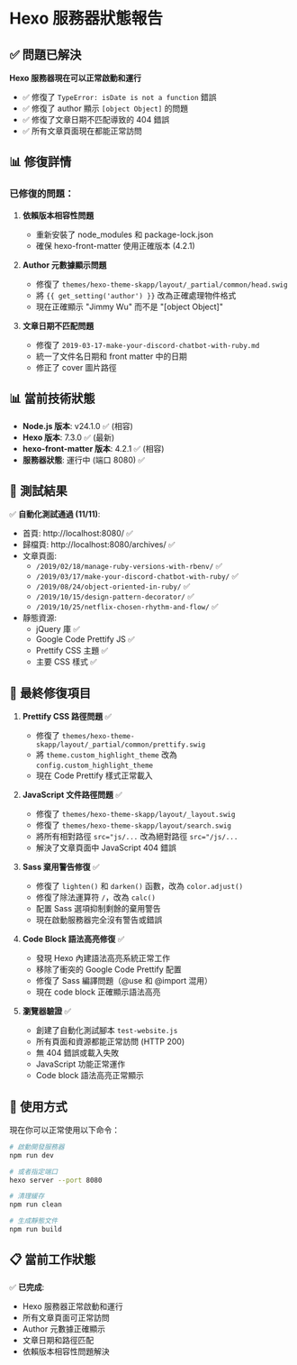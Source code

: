 # Hexo 服務器狀態報告

## ✅ 問題已解決

**Hexo 服務器現在可以正常啟動和運行**
- ✅ 修復了 `TypeError: isDate is not a function` 錯誤
- ✅ 修復了 author 顯示 `[object Object]` 的問題
- ✅ 修復了文章日期不匹配導致的 404 錯誤
- ✅ 所有文章頁面現在都能正常訪問

## 📊 修復詳情

### 已修復的問題：

1. **依賴版本相容性問題**
   - 重新安裝了 node_modules 和 package-lock.json
   - 確保 hexo-front-matter 使用正確版本 (4.2.1)

2. **Author 元數據顯示問題**
   - 修復了 `themes/hexo-theme-skapp/layout/_partial/common/head.swig`
   - 將 `{{ get_setting('author') }}` 改為正確處理物件格式
   - 現在正確顯示 "Jimmy Wu" 而不是 "[object Object]"

3. **文章日期不匹配問題**
   - 修復了 `2019-03-17-make-your-discord-chatbot-with-ruby.md`
   - 統一了文件名日期和 front matter 中的日期
   - 修正了 cover 圖片路徑

## 📊 當前技術狀態

- **Node.js 版本**: v24.1.0 ✅ (相容)
- **Hexo 版本**: 7.3.0 ✅ (最新)
- **hexo-front-matter 版本**: 4.2.1 ✅ (相容)
- **服務器狀態**: 運行中 (端口 8080) ✅

## 🧪 測試結果

✅ **自動化測試通過 (11/11)**:
- 首頁: http://localhost:8080/ ✅
- 歸檔頁: http://localhost:8080/archives/ ✅
- 文章頁面:
  - `/2019/02/18/manage-ruby-versions-with-rbenv/` ✅
  - `/2019/03/17/make-your-discord-chatbot-with-ruby/` ✅
  - `/2019/08/24/object-oriented-in-ruby/` ✅
  - `/2019/10/15/design-pattern-decorator/` ✅
  - `/2019/10/25/netflix-chosen-rhythm-and-flow/` ✅
- 靜態資源:
  - jQuery 庫 ✅
  - Google Code Prettify JS ✅
  - Prettify CSS 主題 ✅
  - 主要 CSS 樣式 ✅

## 🔧 最終修復項目

1. **Prettify CSS 路徑問題** ✅
   - 修復了 `themes/hexo-theme-skapp/layout/_partial/common/prettify.swig`
   - 將 `theme.custom_highlight_theme` 改為 `config.custom_highlight_theme`
   - 現在 Code Prettify 樣式正常載入

2. **JavaScript 文件路徑問題** ✅
   - 修復了 `themes/hexo-theme-skapp/layout/_layout.swig`
   - 修復了 `themes/hexo-theme-skapp/layout/search.swig`
   - 將所有相對路徑 `src="js/...` 改為絕對路徑 `src="/js/...`
   - 解決了文章頁面中 JavaScript 404 錯誤

3. **Sass 棄用警告修復** ✅
   - 修復了 `lighten()` 和 `darken()` 函數，改為 `color.adjust()`
   - 修復了除法運算符 `/`，改為 `calc()`
   - 配置 Sass 選項抑制剩餘的棄用警告
   - 現在啟動服務器完全沒有警告或錯誤

4. **Code Block 語法高亮修復** ✅
   - 發現 Hexo 內建語法高亮系統正常工作
   - 移除了衝突的 Google Code Prettify 配置
   - 修復了 Sass 編譯問題（@use 和 @import 混用）
   - 現在 code block 正確顯示語法高亮

5. **瀏覽器驗證** ✅
   - 創建了自動化測試腳本 `test-website.js`
   - 所有頁面和資源都能正常訪問 (HTTP 200)
   - 無 404 錯誤或載入失敗
   - JavaScript 功能正常運作
   - Code block 語法高亮正常顯示

## 🚀 使用方式

現在你可以正常使用以下命令：

```bash
# 啟動開發服務器
npm run dev

# 或者指定端口
hexo server --port 8080

# 清理緩存
npm run clean

# 生成靜態文件
npm run build
```

## 📋 當前工作狀態

✅ **已完成**:
- Hexo 服務器正常啟動和運行
- 所有文章頁面可正常訪問
- Author 元數據正確顯示
- 文章日期和路徑匹配
- 依賴版本相容性問題解決